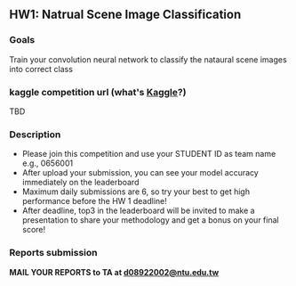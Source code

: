 ## HW1: Natrual Scene Image Classification

### Goals
Train your convolution neural network to classify the nataural scene images into correct class

### kaggle competition url (what's [Kaggle](https://www.quora.com/What-is-Kaggle-and-how-exactly-should-I-use-it)?)
TBD

### Description
- Please join this competition and use your STUDENT ID as team name e.g., 0656001
- After upload your submission, you can see your model accuracy immediately on the leaderboard
- Maximum daily submissions are 6, so try your best to get high performance before the HW 1 deadline!
- After deadline, top3 in the leaderboard will be invited to make a presentation to share your methodology and get a bonus on your final score!

### Reports submission
**MAIL YOUR REPORTS to TA at d08922002@ntu.edu.tw**
